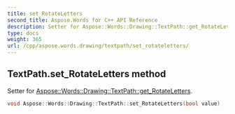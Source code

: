 ```yaml
---
title: set_RotateLetters
second_title: Aspose.Words for C++ API Reference
description: Setter for Aspose::Words::Drawing::TextPath::get_RotateLetters. 
type: docs
weight: 365
url: /cpp/aspose.words.drawing/textpath/set_rotateletters/
---
```

## TextPath.set_RotateLetters method


Setter for [Aspose::Words::Drawing::TextPath::get_RotateLetters](../get_rotateletters/).

```cpp
void Aspose::Words::Drawing::TextPath::set_RotateLetters(bool value)
```

